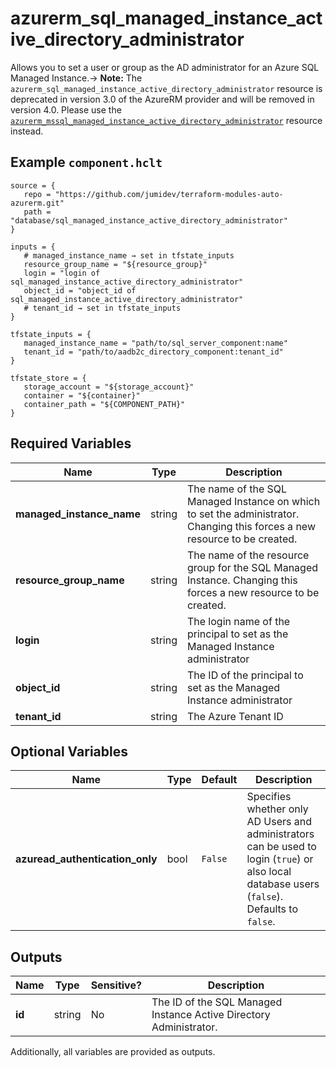 # azurerm_sql_managed_instance_active_directory_administrator

Allows you to set a user or group as the AD administrator for an Azure SQL Managed Instance.-> **Note:** The `azurerm_sql_managed_instance_active_directory_administrator` resource is deprecated in version 3.0 of the AzureRM provider and will be removed in version 4.0. Please use the [`azurerm_mssql_managed_instance_active_directory_administrator`](https://registry.terraform.io/providers/hashicorp/azurerm/latest/docs/resources/mssql_managed_instance_active_directory_administrator) resource instead.

## Example `component.hclt`

```hcl
source = {
   repo = "https://github.com/jumidev/terraform-modules-auto-azurerm.git"   
   path = "database/sql_managed_instance_active_directory_administrator"   
}

inputs = {
   # managed_instance_name → set in tfstate_inputs
   resource_group_name = "${resource_group}"   
   login = "login of sql_managed_instance_active_directory_administrator"   
   object_id = "object_id of sql_managed_instance_active_directory_administrator"   
   # tenant_id → set in tfstate_inputs
}

tfstate_inputs = {
   managed_instance_name = "path/to/sql_server_component:name"   
   tenant_id = "path/to/aadb2c_directory_component:tenant_id"   
}

tfstate_store = {
   storage_account = "${storage_account}"   
   container = "${container}"   
   container_path = "${COMPONENT_PATH}"   
}

```

## Required Variables

| Name | Type |  Description |
| ---- | --------- |  ----------- |
| **managed_instance_name** | string |  The name of the SQL Managed Instance on which to set the administrator. Changing this forces a new resource to be created. | 
| **resource_group_name** | string |  The name of the resource group for the SQL Managed Instance. Changing this forces a new resource to be created. | 
| **login** | string |  The login name of the principal to set as the Managed Instance administrator | 
| **object_id** | string |  The ID of the principal to set as the Managed Instance administrator | 
| **tenant_id** | string |  The Azure Tenant ID | 

## Optional Variables

| Name | Type |  Default  |  Description |
| ---- | --------- |  ----------- | ----------- |
| **azuread_authentication_only** | bool |  `False`  |  Specifies whether only AD Users and administrators can be used to login (`true`) or also local database users (`false`). Defaults to `false`. | 



## Outputs

| Name | Type | Sensitive? | Description |
| ---- | ---- | --------- | --------- |
| **id** | string | No  | The ID of the SQL Managed Instance Active Directory Administrator. | 

Additionally, all variables are provided as outputs.

